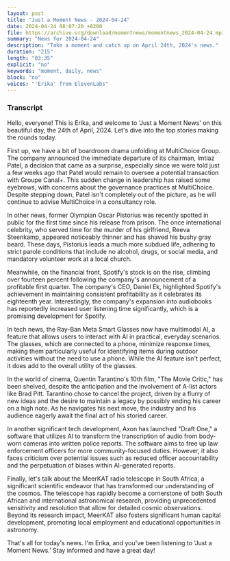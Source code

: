 ```yaml
---
layout: post
title: "Just a Moment News - 2024-04-24"
date: 2024-04-24 08:07:20 +0200
file: https://archive.org/download/momentnews/momentnews_2024-04-24.mp3
summary: "News for 2024-04-24"
description: "Take a moment and catch up on April 24th, 2024's news."
duration: "215"
length: "03:35"
explicit: "no"
keywords: "moment, daily, news"
block: "no"
voices: "'Erika' from ElevenLabs"
---
```


### Transcript

Hello, everyone! This is Erika, and welcome to 'Just a Moment News' on this beautiful day, the 24th of April, 2024. Let's dive into the top stories making the rounds today.

First up, we have a bit of boardroom drama unfolding at MultiChoice Group. The company announced the immediate departure of its chairman, Imtiaz Patel, a decision that came as a surprise, especially since we were told just a few weeks ago that Patel would remain to oversee a potential transaction with Groupe Canal+. This sudden change in leadership has raised some eyebrows, with concerns about the governance practices at MultiChoice. Despite stepping down, Patel isn't completely out of the picture, as he will continue to advise MultiChoice in a consultancy role.

In other news, former Olympian Oscar Pistorius was recently spotted in public for the first time since his release from prison. The once international celebrity, who served time for the murder of his girlfriend, Reeva Steenkamp, appeared noticeably thinner and has shaved his bushy gray beard. These days, Pistorius leads a much more subdued life, adhering to strict parole conditions that include no alcohol, drugs, or social media, and mandatory volunteer work at a local church.

Meanwhile, on the financial front, Spotify's stock is on the rise, climbing over fourteen percent following the company's announcement of a profitable first quarter. The company's CEO, Daniel Ek, highlighted Spotify's achievement in maintaining consistent profitability as it celebrates its eighteenth year. Interestingly, the company's expansion into audiobooks has reportedly increased user listening time significantly, which is a promising development for Spotify.

In tech news, the Ray-Ban Meta Smart Glasses now have multimodal AI, a feature that allows users to interact with AI in practical, everyday scenarios. The glasses, which are connected to a phone, minimize response times, making them particularly useful for identifying items during outdoor activities without the need to use a phone. While the AI feature isn't perfect, it does add to the overall utility of the glasses.

In the world of cinema, Quentin Tarantino's 10th film, "The Movie Critic," has been shelved, despite the anticipation and the involvement of A-list actors like Brad Pitt. Tarantino chose to cancel the project, driven by a flurry of new ideas and the desire to maintain a legacy by possibly ending his career on a high note. As he navigates his next move, the industry and his audience eagerly await the final act of his storied career.

In another significant tech development, Axon has launched "Draft One," a software that utilizes AI to transform the transcription of audio from body-worn cameras into written police reports. The software aims to free up law enforcement officers for more community-focused duties. However, it also faces criticism over potential issues such as reduced officer accountability and the perpetuation of biases within AI-generated reports.

Finally, let's talk about the MeerKAT radio telescope in South Africa, a significant scientific endeavor that has transformed our understanding of the cosmos. The telescope has rapidly become a cornerstone of both South African and international astronomical research, providing unprecedented sensitivity and resolution that allow for detailed cosmic observations. Beyond its research impact, MeerKAT also fosters significant human capital development, promoting local employment and educational opportunities in astronomy.

That's all for today's news. I'm Erika, and you've been listening to 'Just a Moment News.' Stay informed and have a great day!
